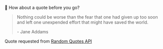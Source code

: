 📣 How about a quote before you go?

> Nothing could be worse than the fear that one had given up too soon and left one unexpended effort that might have saved the world.
>
> <p>- Jane Addams</p>

Quote requested from [Random Quotes API](https://github.com/lukePeavey/quotable)
